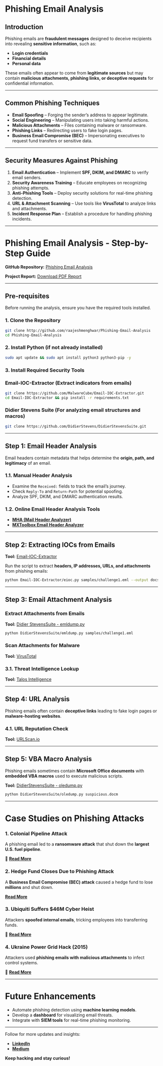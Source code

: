 # Phishing Email Analysis

## Introduction

Phishing emails are **fraudulent messages** designed to deceive recipients into revealing **sensitive information**, such as:

- **Login credentials**
- **Financial details**
- **Personal data**

These emails often appear to come from **legitimate sources** but may contain **malicious attachments, phishing links, or deceptive requests** for confidential information.

---

## Common Phishing Techniques

- **Email Spoofing** – Forging the sender’s address to appear legitimate.
- **Social Engineering** – Manipulating users into taking harmful actions.
- **Malicious Attachments** – Files containing malware or ransomware.
- **Phishing Links** – Redirecting users to fake login pages.
- **Business Email Compromise (BEC)** – Impersonating executives to request fund transfers or sensitive data.

---

## Security Measures Against Phishing

1. **Email Authentication** – Implement **SPF, DKIM, and DMARC** to verify email senders.
2. **Security Awareness Training** – Educate employees on recognizing phishing attempts.
3. **Anti-Phishing Tools** – Deploy security solutions for real-time phishing detection.
4. **URL & Attachment Scanning** – Use tools like **VirusTotal** to analyze links and attachments.
5. **Incident Response Plan** – Establish a procedure for handling phishing incidents.

---

# Phishing Email Analysis - Step-by-Step Guide

 **GitHub Repository:** [Phishing Email Analysis](http://github.com/raajeshmenghwar/Phishing-Email-Analysis)

 **Project Report:** [Download PDF Report](https://github.com/raajeshmenghwar/Phishing-Email-Analysis/blob/main/Phising%20Email%20Analysis%20Report.pdf)

---

## Pre-requisites

Before running the analysis, ensure you have the required tools installed.

### 1.  Clone the Repository

```bash
git clone http://github.com/raajeshmenghwar/Phishing-Email-Analysis
cd Phishing-Email-Analysis
```

### 2. Install Python (if not already installed)

```bash
sudo apt update && sudo apt install python3 python3-pip -y
```

### 3.  Install Required Security Tools

### Email-IOC-Extractor (Extract indicators from emails)

```bash
git clone https://github.com/MalwareCube/Email-IOC-Extractor.git
cd Email-IOC-Extractor && pip install -r requirements.txt
```

### Didier Stevens Suite (For analyzing email structures and macros)

```bash
git clone https://github.com/DidierStevens/DidierStevensSuite.git
```

---

## Step 1: Email Header Analysis

Email headers contain metadata that helps determine the **origin, path, and legitimacy** of an email.

### 1.1. Manual Header Analysis

- Examine the `Received:` fields to track the email’s journey.
- Check `Reply-To` and `Return-Path` for potential spoofing.
- Analyze SPF, DKIM, and DMARC authentication results.

### 1.2. Online Email Header Analysis Tools

- [**MHA (Mail Header Analyzer)**](https://mha.azurewebsites.net/)
- [**MXToolbox Email Header Analyzer**](https://mxtoolbox.com/EmailHeaders.aspx)

---

## Step 2: Extracting IOCs from Emails

**Tool:** [Email-IOC-Extractor](https://github.com/MalwareCube/Email-IOC-Extractor.git)

Run the script to extract **headers, IP addresses, URLs, and attachments** from phishing emails:

```bash
python Email-IOC-Extractor/eioc.py samples/challenge1.eml --output docs/email1_iocs.json
```

---

## Step 3: Email Attachment Analysis

### Extract Attachments from Emails

**Tool:** [Didier StevensSuite - emldump.py](https://github.com/DidierStevens/DidierStevensSuite/blob/master/emldump.py)

```bash
python DidierStevensSuite/emldump.py samples/challenge1.eml
```

### Scan Attachments for Malware

**Tool:** [VirusTotal](https://www.virustotal.com/gui/home/upload)

### 3.1. Threat Intelligence Lookup

**Tool:** [Talos Intelligence](https://talosintelligence.com/)

---

## Step 4: URL Analysis

Phishing emails often contain **deceptive links** leading to fake login pages or **malware-hosting websites**.

### 4.1. URL Reputation Check

**Tool:** [URLScan.io](https://urlscan.io/)

---

## Step 5: VBA Macro Analysis

Phishing emails sometimes contain **Microsoft Office documents** with **embedded VBA macros** used to execute malicious scripts.

**Tool:** [DidierStevensSuite - oledump.py](https://github.com/DidierStevens/DidierStevensSuite/blob/master/oledump.py)

```bash
python DidierStevensSuite/oledump.py suspicious.docm
```

---

# Case Studies on Phishing Attacks

### 1. Colonial Pipeline Attack

A phishing email led to a **ransomware attack** that shut down the **largest U.S. fuel pipeline**.

🔗 [**Read More**](https://abnormalsecurity.com/blog/colonial-pipeline-attack-phishing-email-likely-the-culprit)

### 2. Hedge Fund Closes Due to Phishing Attack

A **Business Email Compromise (BEC) attack** caused a hedge fund to lose **millions** and shut down.

[**Read More**](https://www.secureworld.io/industry-news/hedge-fund-closes-after-bec-cyber-attac)

### 3. Ubiquiti Suffers $46M Cyber Heist

Attackers **spoofed internal emails**, tricking employees into transferring funds.

🔗 [**Read More**](https://krebsonsecurity.com/2015/08/tech-firm-ubiquiti-suffers-46m-cyberheist/)

### 4. Ukraine Power Grid Hack (2015)

Attackers used **phishing emails with malicious attachments** to infect control systems.

🔗 [**Read More**](https://en.wikipedia.org/wiki/2015_Ukraine_power_grid_hack)

---

# Future Enhancements

- Automate phishing detection using **machine learning models**.
- Develop a **dashboard** for visualizing email threats.
- Integrate with **SIEM tools** for real-time phishing monitoring.

---
Follow for more updates and insights:

- **[LinkedIn](https://www.linkedin.com/in/raajeshmenghwar)**
- **[Medium](https://raajeshmenghwar.medium.com)**

**Keep hacking and stay curious!**
